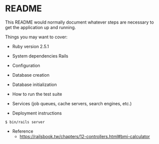 # README

This README would normally document whatever steps are necessary to get the
application up and running.

Things you may want to cover:

* Ruby version
2.5.1

* System dependencies
Rails

* Configuration

* Database creation

* Database initialization

* How to run the test suite

* Services (job queues, cache servers, search engines, etc.)

* Deployment instructions
```
$ bin/rails server
```

* Reference
    - https://railsbook.tw/chapters/12-controllers.html#bmi-calculator
